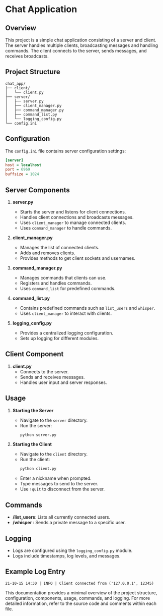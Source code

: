 # Chat Application

## Overview
This project is a simple chat application consisting of a server and client. The server handles multiple clients, broadcasting messages and handling commands. The client connects to the server, sends messages, and receives broadcasts.

## Project Structure
```
chat_app/
├── client/
│   └── client.py
├── server/
│   ├── server.py
│   ├── client_manager.py
│   ├── command_manager.py
│   ├── command_list.py
│   └── logging_config.py
└── config.ini
```

## Configuration
The `config.ini` file contains server configuration settings:
```ini
[server]
host = localhost
port = 6969
buffsize = 1024
```

## Server Components

1. **server.py**
   - Starts the server and listens for client connections.
   - Handles client connections and broadcasts messages.
   - Uses `client_manager` to manage connected clients.
   - Uses `command_manager` to handle commands.

2. **client_manager.py**
   - Manages the list of connected clients.
   - Adds and removes clients.
   - Provides methods to get client sockets and usernames.

3. **command_manager.py**
   - Manages commands that clients can use.
   - Registers and handles commands.
   - Uses `command_list` for predefined commands.

4. **command_list.py**
   - Contains predefined commands such as `list_users` and `whisper`.
   - Uses `client_manager` to interact with clients.

5. **logging_config.py**
   - Provides a centralized logging configuration.
   - Sets up logging for different modules.

## Client Component

1. **client.py**
   - Connects to the server.
   - Sends and receives messages.
   - Handles user input and server responses.

## Usage

1. **Starting the Server**
   - Navigate to the `server` directory.
   - Run the server:
     ```sh
     python server.py
     ```

2. **Starting the Client**
   - Navigate to the `client` directory.
   - Run the client:
     ```sh
     python client.py
     ```
   - Enter a nickname when prompted.
   - Type messages to send to the server.
   - Use `!quit` to disconnect from the server.

## Commands
- **/list_users**: Lists all currently connected users.
- **/whisper <username> <message>**: Sends a private message to a specific user.

## Logging
- Logs are configured using the `logging_config.py` module.
- Logs include timestamps, log levels, and messages.

## Example Log Entry
```
21-10-15 14:30 | INFO | Client connected from ('127.0.0.1', 12345)
```

This documentation provides a minimal overview of the project structure, configuration, components, usage, commands, and logging. For more detailed information, refer to the source code and comments within each file.